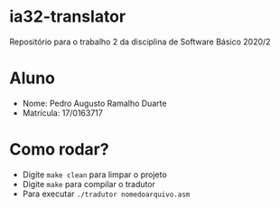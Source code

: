 # ia32-translator
Repositório para o trabalho 2 da disciplina de Software Básico 2020/2

# Aluno
- Nome: Pedro Augusto Ramalho Duarte
- Matrícula: 17/0163717

# Como rodar?
- Digite `make clean` para limpar o projeto
- Digite `make` para compilar o tradutor
- Para executar `./tradutor nomedoarquivo.asm`